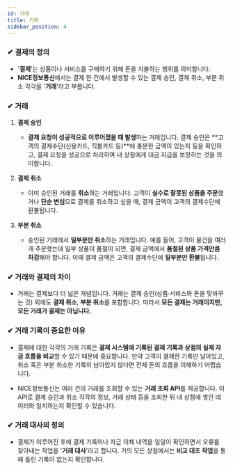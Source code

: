 ```yaml
---
id: 거래
title: 거래
sidebar_position: 4
---
```

### ✔ 결제의 정의
- '**결제**'는 상품이나 서비스를 구매하기 위해 돈을 지불하는 행위를 의미합니다.  
- **NICE정보통신**에서는 결제 한 건에서 발생할 수 있는 결제 승인, 결제 취소, 부분 취소 각각을 '**거래**'라고 부릅니다.

### ✔ 거래

1. **결제 승인**
   - **결제 요청이 성공적으로 이루어졌을 때 발생**하는 거래입니다. 결제 승인은 **고객의 결제수단(신용카드, 직불카드 등)**에 충분한 금액이 있는지 등을 확인하고, 결제 요청을 성공으로 처리하여 내 상점에게 대금 지급을 보장하는 것을 의미합니다.

2. **결제 취소**
   - 이미 승인된 거래를 **취소**하는 거래입니다. 고객이 **실수로 잘못된 상품을 주문**했거나 **단순 변심**으로 결제를 취소하고 싶을 때, 결제 금액이 고객의 결제수단에 환불됩니다.

3. **부분 취소**
   - 승인된 거래에서 **일부분만 취소**하는 거래입니다. 예를 들어, 고객이 물건을 여러 개 주문했는데 일부 상품이 품절이 되면, 결제 금액에서 **품절된 상품 가격만큼 차감**해야 합니다. 이때 결제 금액은 고객의 결제수단에 **일부분만 환불**됩니다.

### ✔ 거래와 결제의 차이
- 거래는 결제보다 더 넓은 개념입니다. 거래는 결제 승인(상품·서비스와 돈을 맞바꾸는 것) 외에도 **결제 취소**, **부분 취소**를 포함합니다. 따라서 **모든 결제는 거래이지만, 모든 거래가 결제는 아닙니다.**

### ✔ 거래 기록이 중요한 이유
- 결제에 대한 각각의 거래 기록은 **결제 시스템에 기록된 결제 기록과 상점의 실제 자금 흐름을 비교**할 수 있기 때문에 중요합니다. 만약 고객이 결제한 기록만 남아있고, 취소 혹은 부분 취소한 기록이 남아있지 않다면 전체 돈의 흐름을 이해하기 어렵습니다.

- NICE정보통신는 여러 건의 거래를 조회할 수 있는 **거래 조회 API**를 제공합니다. 이 API로 결제 승인과 취소 각각의 정보, 거래 상태 등을 조회한 뒤 내 상점에 쌓인 데이터와 일치하는지 확인할 수 있습니다.

### ✔ 거래 대사의 정의
- 결제가 이루어진 후에 결제 기록이나 자금 이체 내역을 일일이 확인하면서 오류를 찾아내는 작업을 '**거래 대사**'라고 합니다. 거의 모든 상점에서는 **비교 대조 작업**을 통해 틀린 기록이 없는지 확인합니다.

